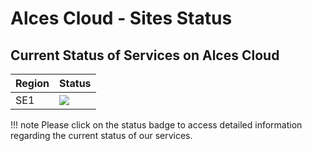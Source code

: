 # Alces Cloud - Sites Status 


## Current Status of Services on Alces Cloud

| **Region** | **Status** | 
|-----------------|-----------------|
|  SE1  | [![](https://alces-cloud-status.alces-flight.com/api/badge/25/status?style=flat-square)](https://alces-cloud-status.alces-flight.com/status/se1-services) | 


!!! note
    Please click on the status badge to access detailed information regarding the current status of our services.

